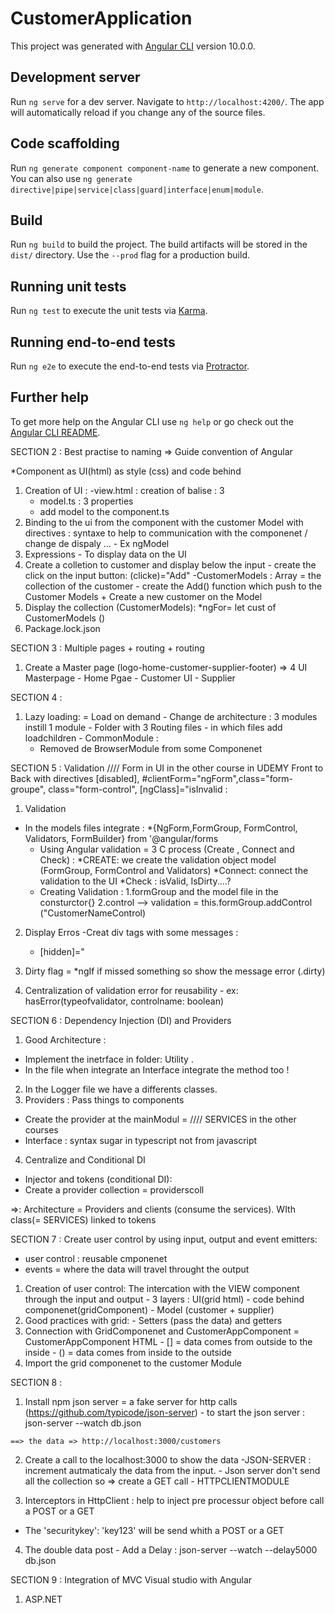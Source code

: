 # CustomerApplication

This project was generated with [Angular CLI](https://github.com/angular/angular-cli) version 10.0.0.

## Development server

Run `ng serve` for a dev server. Navigate to `http://localhost:4200/`. The app will automatically reload if you change any of the source files.

## Code scaffolding

Run `ng generate component component-name` to generate a new component. You can also use `ng generate directive|pipe|service|class|guard|interface|enum|module`.

## Build

Run `ng build` to build the project. The build artifacts will be stored in the `dist/` directory. Use the `--prod` flag for a production build.

## Running unit tests

Run `ng test` to execute the unit tests via [Karma](https://karma-runner.github.io).

## Running end-to-end tests

Run `ng e2e` to execute the end-to-end tests via [Protractor](http://www.protractortest.org/).

## Further help

To get more help on the Angular CLI use `ng help` or go check out the [Angular CLI README](https://github.com/angular/angular-cli/blob/master/README.md).



SECTION 2 : Best practise to naming => Guide convention of Angular 

*Component as UI(html) as style (css) and code behind
  1. Creation of UI : 
      -view.html : creation of balise : 3 
      - model.ts : 3 properties 
      - add model to the component.ts
  2. Binding to the ui from the component with the customer Model with directives : syntaxe to help to communication with the componenet / change de dispaly ...
    - Ex ngModel 
  3. Expressions
    - To display data on the UI 
  4. Create a colletion to customer and display below the input
    - create the click on the input button: (clicke)="Add"
    -CustomerModels : Array = the collection of the customer
    - create the Add() function which push to the Customer Models + Create a new customer on the Model
  5. Display the collection (CustomerModels): *ngFor= let cust of CustomerModels () 
  6. Package.lock.json 


  SECTION 3 : Multiple pages + routing + routing 
  1. Create a Master page (logo-home-customer-supplier-footer) =>  4 UI Masterpage - Home Pgae - Customer UI - Supplier
  
  SECTION 4 : 
  1. Lazy loading: = Load on demand
    - Change de architecture : 3 modules instill 1 module
    - Folder with 3 Routing files
    - in which files add loadchildren
    - CommonModule : 
      * Removed de BrowserModule from some Componenet

SECTION 5 : Validation //// Form in UI in the other course in UDEMY Front to Back with directives [disabled], #clientForm="ngForm",class="form-groupe", class="form-control", [ngClass]="isInvalid : 
1. Validation 
  - In the models files integrate : 
    *{NgForm,FormGroup, FormControl, Validators, FormBuilder} from '@angular/forms
    - Using Angular validation = 3 C process (Create , Connect and Check) :
      *CREATE: we create the validation object model (FormGroup, FormControl and Validators)
      *Connect: connect the validation to the UI 
      *Check : isValid, IsDirty....? 
    - Creating Validation : 
      1.formGroup and the model file in the consturctor{}
      2.control --> validation = this.formGroup.addControl ("CustomerNameControl)
  2. Display Erros 
    -Creat div tags with some messages :
      * [hidden]="
  
  3. Dirty flag = *ngIf if missed something so show the message error (.dirty)
  4. Centralization of validation error for reusability
    - ex: hasError(typeofvalidator, controlname: boolean)

SECTION 6 : Dependency Injection (DI) and Providers
1. Good Architecture : 
  - Implement the inetrface in folder: Utility .
  - In the file when integrate an Interface integrate the method too !
2. In the Logger file we have a differents classes.
3. Providers : Pass things to components 
  - Create the provider at the mainModul =  //// SERVICES in the other courses  
  - Interface : syntax sugar in typescript not from javascript
4. Centralize and Conditional DI 
  - Injector and  tokens (conditional DI): 
  - Create a provider collection = providerscoll 

  =>: Architecture = Providers and clients (consume the services). WIth class(= SERVICES) linked to tokens 


SECTION 7 : Create user control by using input, output and event emitters:
  - user control : reusable cmponenet 
  - events = where the data will travel throught the output
  1. Creation of user control: The intercation with the VIEW component through the input and output
    - 3 layers : UI(grid html) - code behind componenet(gridComponent) - Model (customer + supplier)
  2. Good practices with grid: 
    - Setters (pass the data) and getters
  3. Connection with GridComponenet and CustomerAppComponent = CustomerAppComponent HTML 
    - [] = data comes from outside to the inside
    - () = data comes from inside to the outside
  4. Import the grid componenet to the customer Module

  SECTION 8 : 
  1. Install npm json server = a fake server for http calls (https://github.com/typicode/json-server)
    - to start the json server : json-server --watch db.json

    ==> the data => http://localhost:3000/customers

  2. Create a call to the localhost:3000 to show the data
    -JSON-SERVER : increment autmaticaly the data from the input.
    - Json server don't send all the collection so => create a GET call 
    - HTTPCLIENTMODULE
  
  3. Interceptors in HttpClient : help to inject pre processur object before call a POST or a GET
   - The 'securitykey': 'key123' will be send whith a POST or a GET

   4. The double data post 
    - Add a Delay : json-server --watch --delay5000 db.json

   SECTION 9 :  Integration of MVC Visual studio with Angular
   1. ASP.NET